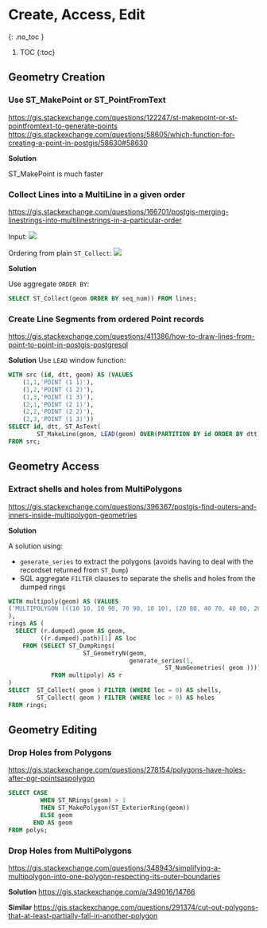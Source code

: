 # Create, Access, Edit
{: .no_toc }

1. TOC
{:toc}

## Geometry Creation

### Use ST_MakePoint or ST_PointFromText
<https://gis.stackexchange.com/questions/122247/st-makepoint-or-st-pointfromtext-to-generate-points>
<https://gis.stackexchange.com/questions/58605/which-function-for-creating-a-point-in-postgis/58630#58630>

**Solution**

ST_MakePoint is much faster

### Collect Lines into a MultiLine in a given order
<https://gis.stackexchange.com/questions/166701/postgis-merging-linestrings-into-multilinestrings-in-a-particular-order>

Input:
![](https://i.stack.imgur.com/Oc7AG.png)

Ordering from plain `ST_Collect`:
![](https://i.stack.imgur.com/mRuXi.png)

**Solution**

Use aggregate `ORDER BY`:

```sql
SELECT ST_Collect(geom ORDER BY seq_num)) FROM lines;
```

### Create Line Segments from ordered Point records
<https://gis.stackexchange.com/questions/411386/how-to-draw-lines-from-point-to-point-in-postgis-postgresql>

**Solution**
Use `LEAD` window function:
```sql
WITH src (id, dtt, geom) AS (VALUES 
    (1,1,'POINT (1 1)'),
    (1,2,'POINT (1 2)'),
    (1,3,'POINT (1 3)'),
    (2,1,'POINT (2 1)'),
    (2,2,'POINT (2 2)'),
    (2,3,'POINT (1 3)'))
SELECT id, dtt, ST_AsText(
        ST_MakeLine(geom, LEAD(geom) OVER(PARTITION BY id ORDER BY dtt))) AS geom
FROM src;
```

## Geometry Access

### Extract shells and holes from MultiPolygons
<https://gis.stackexchange.com/questions/396367/postgis-find-outers-and-inners-inside-multipolygon-geometries>

**Solution**

A solution using:

* `generate_series` to extract the polygons (avoids having to deal with the recordset returned from `ST_Dump`)
* SQL aggregate `FILTER` clauses to separate the shells and holes from the dumped rings

```sql
WITH multipoly(geom) AS (VALUES
('MULTIPOLYGON (((10 10, 10 90, 70 90, 10 10), (20 80, 40 70, 40 80, 20 80), (20 70, 40 60, 20 40, 20 70)), ((50 30, 80 60, 80 30, 50 30)))'::geometry)
),
rings AS (
  SELECT (r.dumped).geom AS geom, 
         ((r.dumped).path)[1] AS loc
    FROM (SELECT ST_DumpRings( 
                     ST_GeometryN(geom, 
                                  generate_series(1, 
                                            ST_NumGeometries( geom )))) AS dumped 
            FROM multipoly) AS r
)
SELECT  ST_Collect( geom ) FILTER (WHERE loc = 0) AS shells,
        ST_Collect( geom ) FILTER (WHERE loc > 0) AS holes
FROM rings;
```

## Geometry Editing

### Drop Holes from Polygons
<https://gis.stackexchange.com/questions/278154/polygons-have-holes-after-pgr-pointsaspolygon>
```sql
SELECT CASE
         WHEN ST_NRings(geom) > 1
         THEN ST_MakePolygon(ST_ExteriorRing(geom))
         ELSE geom
       END AS geom
FROM polys;
```

### Drop Holes from MultiPolygons
<https://gis.stackexchange.com/questions/348943/simplifying-a-multipolygon-into-one-polygon-respecting-its-outer-boundaries>

**Solution**
<https://gis.stackexchange.com/a/349016/14766>

**Similar**
<https://gis.stackexchange.com/questions/291374/cut-out-polygons-that-at-least-partially-fall-in-another-polygon>

